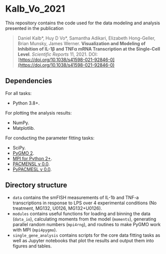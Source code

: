 # Kalb_Vo_2021

This repository contains the code used for the data modeling and analysis presented in the publication

>Daniel Kalb*, Huy D Vo*, Samantha Adikari, Elizabeth Hong-Geller, Brian Munsky, James Werner. **Visualization and Modeling of Inhibition of IL-1β and TNFα mRNA Transcription at the Single-Cell Level**. _Scientific Reports_ 11, 2021. 
>DOI: [https://doi.org/10.1038/s41598-021-92846-0](https://doi.org/10.1038/s41598-021-92846-0)

## Dependencies

For all tasks:
- Python 3.8+.

For plotting the analysis results:
- NumPy.
- Matplotlib.

For conducting the parameter fitting tasks:
- SciPy.
- [PyGMO 2](https://esa.github.io/pygmo2/).
- [MPI for Python 2+](https://mpi4py.readthedocs.io/en/stable/).
- [PACMENSL v 0.0](https://github.com/voduchuy/pacmensl/releases/tag/v0.0).
- [PyPACMESL v 0.0](https://github.com/voduchuy/pypacmensl/releases/tag/0.0).

## Directory structure
- `data` contains the smFISH measurements of IL-1b and TNF-a transcriptions in response to LPS over 4 experimental conditions (No treatment, MG132, U0126, MG132+U0126).
- `modules` contains useful functions for loading and binning the data (`data_io`), calculating moments from the model (`moments`), generating parallel random numbers (`mpi4rng`), and routines to make PyGMO work with MPI (`mpi4pygmo`).
- `single_gene_analysis` contains scripts for the core data fitting tasks as well as Jupyter notebooks that plot the results and output them into figures and tables.
